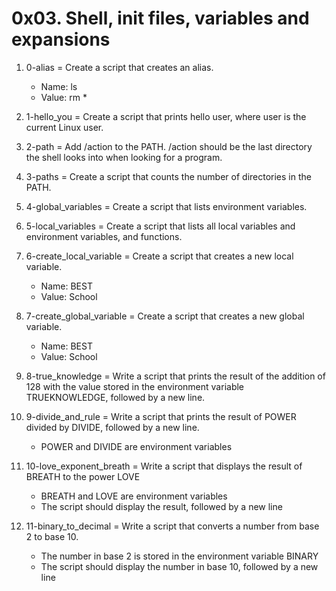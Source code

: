 # 0x03. Shell, init files, variables and expansions

1. 0-alias = Create a script that creates an alias.

	* Name: ls
	* Value: rm *
2. 1-hello_you = Create a script that prints hello user, where user is the current Linux user.
3. 2-path = Add /action to the PATH. /action should be the last directory the shell looks into when looking for a program.
4. 3-paths = Create a script that counts the number of directories in the PATH.
5. 4-global_variables = Create a script that lists environment variables.
6. 5-local_variables = Create a script that lists all local variables and environment variables, and functions.
7. 6-create_local_variable = Create a script that creates a new local variable.

	* Name: BEST
	* Value: School
8. 7-create_global_variable = Create a script that creates a new global variable.

	* Name: BEST
	* Value: School
9. 8-true_knowledge = Write a script that prints the result of the addition of 128 with the value stored in the environment variable TRUEKNOWLEDGE, followed by a new line.
10. 9-divide_and_rule = Write a script that prints the result of POWER divided by DIVIDE, followed by a new line.

	* POWER and DIVIDE are environment variables
11. 10-love_exponent_breath = Write a script that displays the result of BREATH to the power LOVE

	* BREATH and LOVE are environment variables
	* The script should display the result, followed by a new line
12. 11-binary_to_decimal = Write a script that converts a number from base 2 to base 10.

	* The number in base 2 is stored in the environment variable BINARY
	* The script should display the number in base 10, followed by a new line

